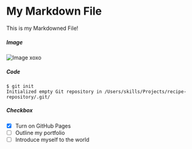 # My Markdown File
This is my Markdowned File!

##### Image
![Image xoxo](https://octodex.github.com/images/yaktocat.png)

##### Code
```
$ git init
Initialized empty Git repository in /Users/skills/Projects/recipe-repository/.git/
```
##### Checkbox
- [X] Turn on GitHub Pages
- [ ] Outline my portfolio
- [ ] Introduce myself to the world
